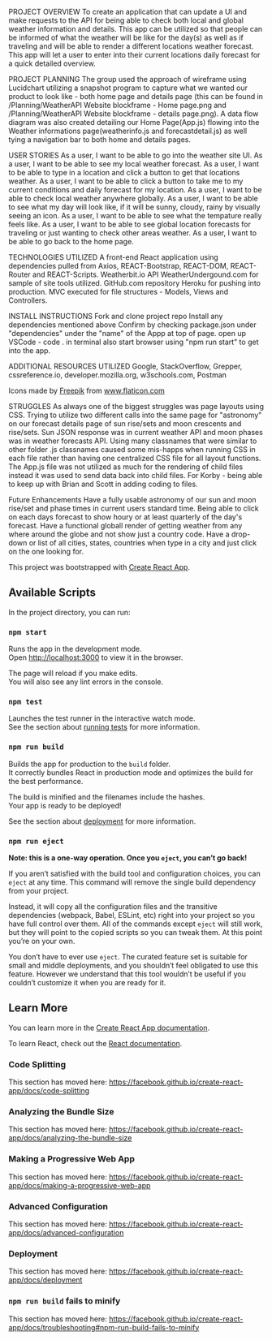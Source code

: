 PROJECT OVERVIEW
To create an application that can update a UI and make requests to the API for being able to check both local and global weather information and details.  This app can be utilized so that people can be informed of what the weather will be like for the day(s) as well as if traveling and will be able to render a different locations weather forecast.  This app will let a user to enter into their current locations daily forecast for a quick detailed overview.

PROJECT PLANNING
The group used the approach of wireframe using Lucidchart utilizing a snapshot program to capture what we wanted our product to look like - both home page and details page (this can be found in /Planning/WeatherAPI Website blockframe - Home page.png and /Planning/WeatherAPI Website blockframe - details page.png).  A data flow diagram was also created detailing our Home Page(App.js) flowing into the Weather informations page(weatherinfo.js and forecastdetail.js) as well tying a navigation bar to both home and details pages.


USER STORIES
As a user, I want to be able to go into the weather site UI.
As a user, I want to be able to see my local weather forecast.
As a user, I want to be able to type in a location and click a button to get that locations weather.
As a user, I want to be able to click a button to take me to my current conditions and daily forecast for my location.
As a user, I want to be able to check local weather anywhere globally.
As a user, I want to be able to see what my day will look like, if it will be sunny, cloudy, rainy by visually seeing an icon.
As a user, I want to be able to see what the tempature really feels like.
As a user, I want to be able to see global location forecasts for traveling or just wanting to check other areas weather.
As a user, I want to be able to go back to the home page.


TECHNOLOGIES UTILIZED
A front-end React application using dependencies pulled from Axios,     REACT-Bootstrap, REACT-DOM, REACT-Router and REACT-Scripts.
Weatherbit.io API
WeatherUndergound.com for sample of site tools utilized.
GitHub.com repository
Heroku for pushing into production.
MVC executed for file structures - Models, Views and Controllers.

INSTALL INSTRUCTIONS
Fork and clone project repo
Install any dependencies mentioned above
Confirm by checking package.json under "dependencies" under the "name" of the Appp at top of page.
open up VSCode - code . in terminal
also start browser using "npm run start" to get into the app.

ADDITIONAL RESOURCES UTILIZED
Google, StackOverflow, Grepper, cssreference.io, developer.mozilla.org, w3schools.com, Postman
<div>Icons made by <a href="http://www.freepik.com/" title="Freepik">Freepik</a> from <a href="https://www.flaticon.com/" title="Flaticon">www.flaticon.com</a></div>

STRUGGLES
As always one of the biggest struggles was page layouts using CSS.
Trying to utilize two different calls into the same page for "astronomy" on our forecast details page of sun rise/sets and moon crescents and rise/sets.  Sun JSON response was in current weather API and moon phases was in weather forecasts API.
Using many classnames that were similar to other folder .js classnames caused some mis-happs when running CSS in each file rather than having one centralized CSS file for all layout functions.
The App.js file was not utilized as much for the rendering of child files instead it was used to send data back into child files.
For Korby - being able to keep up with Brian and Scott in adding coding to files.

Future Enhancements
Have a fully usable astronomy of our sun and moon rise/set and phase times in current users standard time.
Being able to click on each days forecast to show houry or at least quarterly of the day's forecast.
Have a functional globall render of getting weather from any where around the globe and not show just a country code.
Have a drop-down or list of all cities, states, countries when type in a city and just click on the one looking for.

This project was bootstrapped with [Create React App](https://github.com/facebook/create-react-app).

## Available Scripts

In the project directory, you can run:

### `npm start`

Runs the app in the development mode.<br />
Open [http://localhost:3000](http://localhost:3000) to view it in the browser.

The page will reload if you make edits.<br />
You will also see any lint errors in the console.

### `npm test`

Launches the test runner in the interactive watch mode.<br />
See the section about [running tests](https://facebook.github.io/create-react-app/docs/running-tests) for more information.

### `npm run build`

Builds the app for production to the `build` folder.<br />
It correctly bundles React in production mode and optimizes the build for the best performance.

The build is minified and the filenames include the hashes.<br />
Your app is ready to be deployed!

See the section about [deployment](https://facebook.github.io/create-react-app/docs/deployment) for more information.

### `npm run eject`

**Note: this is a one-way operation. Once you `eject`, you can’t go back!**

If you aren’t satisfied with the build tool and configuration choices, you can `eject` at any time. This command will remove the single build dependency from your project.

Instead, it will copy all the configuration files and the transitive dependencies (webpack, Babel, ESLint, etc) right into your project so you have full control over them. All of the commands except `eject` will still work, but they will point to the copied scripts so you can tweak them. At this point you’re on your own.

You don’t have to ever use `eject`. The curated feature set is suitable for small and middle deployments, and you shouldn’t feel obligated to use this feature. However we understand that this tool wouldn’t be useful if you couldn’t customize it when you are ready for it.

## Learn More

You can learn more in the [Create React App documentation](https://facebook.github.io/create-react-app/docs/getting-started).

To learn React, check out the [React documentation](https://reactjs.org/).

### Code Splitting

This section has moved here: https://facebook.github.io/create-react-app/docs/code-splitting

### Analyzing the Bundle Size

This section has moved here: https://facebook.github.io/create-react-app/docs/analyzing-the-bundle-size

### Making a Progressive Web App

This section has moved here: https://facebook.github.io/create-react-app/docs/making-a-progressive-web-app

### Advanced Configuration

This section has moved here: https://facebook.github.io/create-react-app/docs/advanced-configuration

### Deployment

This section has moved here: https://facebook.github.io/create-react-app/docs/deployment

### `npm run build` fails to minify

This section has moved here: https://facebook.github.io/create-react-app/docs/troubleshooting#npm-run-build-fails-to-minify
